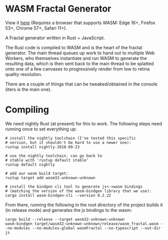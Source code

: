 # WASM Fractal Generator

View it [here](https://jsdw.github.io/wasm-fractal) (Requires a browser that supports WASM: Edge 16+, Firefox 53+, Chrome 57+, Safari 11+).

A Fractal generator written in Rust + JavaScript.

The Rust code is compiled to WASM and is the heart of the fractal generator. The main thread queues up work to hand out to multiple Web Workers, who themselves instantiate and run WASM to generate the resulting data, which is then sent back to the main thread to be splatted onto one of a few canvases to progressively render from low to retina quality resolution.

There are a couple of things that can be tweaked/obtained in the console (iters is the main one).

# Compiling

We need nightly Rust (at present) for this to work. The following steps need running once to set everything up:

```
# install the nightly toolchain (I've tested this specific
# version, but it shouldn't be hard to use a newer one):
rustup install nightly-2018-09-23

# use the nightly toolchain. can go back to
# stable with 'rustup default stable'
rustup default nightly

# add our wasm build target:
rustup target add wasm32-unknown-unknown

# install the bindgen cli tool to generate js<->wasm bindings
# (matching the version of the wasm-bindgen library that we use):
cargo install wasm-bindgen-cli --version 0.2.22
```

From there, running the following in the root directory of the project builds it (in release mode) and generates the js bindings to the wasm:

```
cargo build --release --target wasm32-unknown-unknown
wasm-bindgen target/wasm32-unknown-unknown/release/wasm_fractal.wasm --no-modules --no-modules-global wasmFractal --no-typescript --out-dir js
```